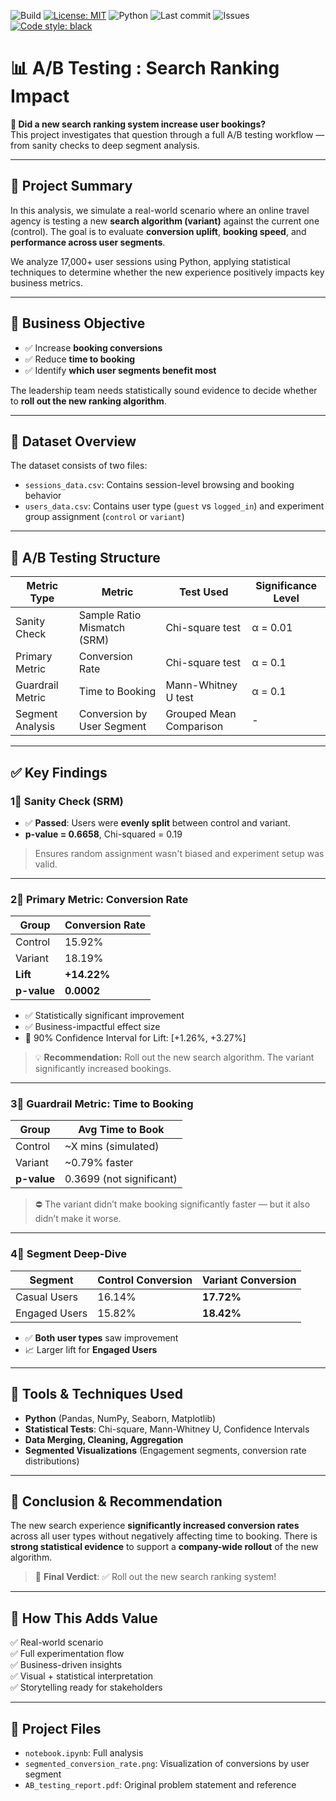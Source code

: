 ![Build](https://github.com/abs-hasan/ab-testing-search-ranking-impact/actions/workflows/ci.yml/badge.svg)
[![License: MIT](https://img.shields.io/badge/License-MIT-yellow.svg)](LICENSE)
![Python](https://img.shields.io/badge/python-3.10%20|%203.11-blue)
![Last commit](https://img.shields.io/github/last-commit/abs-hasan/ab-testing-search-ranking-impact)
![Issues](https://img.shields.io/github/issues/abs-hasan/ab-testing-search-ranking-impact)
[![Code style: black](https://img.shields.io/badge/code%20style-black-000000.svg)](https://github.com/psf/black)



# 📊 A/B Testing : Search Ranking Impact

**🚀 Did a new search ranking system increase user bookings?**  
This project investigates that question through a full A/B testing workflow — from sanity checks to deep segment analysis.

---

## 🧠 Project Summary

In this analysis, we simulate a real-world scenario where an online travel agency is testing a new **search algorithm (variant)** against the current one (control). The goal is to evaluate **conversion uplift**, **booking speed**, and **performance across user segments**.

We analyze 17,000+ user sessions using Python, applying statistical techniques to determine whether the new experience positively impacts key business metrics.

---

## 🎯 Business Objective

- ✅ Increase **booking conversions**
- ✅ Reduce **time to booking**
- ✅ Identify **which user segments benefit most**

The leadership team needs statistically sound evidence to decide whether to **roll out the new ranking algorithm**.

---

## 📁 Dataset Overview

The dataset consists of two files:

- `sessions_data.csv`: Contains session-level browsing and booking behavior
- `users_data.csv`: Contains user type (`guest` vs `logged_in`) and experiment group assignment (`control` or `variant`)

---

## 🧪 A/B Testing Structure

| Metric Type        | Metric                     | Test Used              | Significance Level |
|--------------------|----------------------------|------------------------|---------------------|
| Sanity Check       | Sample Ratio Mismatch (SRM)| Chi-square test        | α = 0.01            |
| Primary Metric     | Conversion Rate            | Chi-square test        | α = 0.1             |
| Guardrail Metric   | Time to Booking            | Mann-Whitney U test    | α = 0.1             |
| Segment Analysis   | Conversion by User Segment | Grouped Mean Comparison| -                   |

---

## ✅ Key Findings

### 1⃣ Sanity Check (SRM)
- ✅ **Passed**: Users were **evenly split** between control and variant.
- **p-value = 0.6658**, Chi-squared = 0.19

> Ensures random assignment wasn't biased and experiment setup was valid.

---

### 2⃣ Primary Metric: Conversion Rate

| Group     | Conversion Rate |
|-----------|------------------|
| Control   | 15.92%           |
| Variant   | 18.19%           |
| **Lift**  | **+14.22%**      |
| **p-value** | **0.0002**     |

- ✅ Statistically significant improvement
- ✅ Business-impactful effect size
- 🧬 90% Confidence Interval for Lift: [+1.26%, +3.27%]

> 💡 **Recommendation:** Roll out the new search algorithm. The variant significantly increased bookings.

---

### 3⃣ Guardrail Metric: Time to Booking

| Group     | Avg Time to Book |
|-----------|------------------|
| Control   | ~X mins (simulated) |
| Variant   | ~0.79% faster     |
| **p-value** | 0.3699 (not significant) |

> ⛔ The variant didn’t make booking significantly faster — but it also didn’t make it worse.

---

### 4⃣ Segment Deep-Dive

| Segment        | Control Conversion | Variant Conversion |
|----------------|--------------------|---------------------|
| Casual Users   | 16.14%             | **17.72%**          |
| Engaged Users  | 15.82%             | **18.42%**          |

- ✅ **Both user types** saw improvement
- 📈 Larger lift for **Engaged Users**

---

## 💠 Tools & Techniques Used

- **Python** (Pandas, NumPy, Seaborn, Matplotlib)
- **Statistical Tests**: Chi-square, Mann-Whitney U, Confidence Intervals
- **Data Merging, Cleaning, Aggregation**
- **Segmented Visualizations** (Engagement segments, conversion rate distributions)

---

## 🧾 Conclusion & Recommendation

The new search experience **significantly increased conversion rates** across all user types without negatively affecting time to booking. There is **strong statistical evidence** to support a **company-wide rollout** of the new algorithm.

> 📢 **Final Verdict**: ✅ Roll out the new search ranking system!

---

## 📌 How This Adds Value

✅ Real-world scenario  
✅ Full experimentation flow  
✅ Business-driven insights  
✅ Visual + statistical interpretation  
✅ Storytelling ready for stakeholders

---

## 📂 Project Files

- `notebook.ipynb`: Full analysis
- `segmented_conversion_rate.png`: Visualization of conversions by user segment
- `AB_testing_report.pdf`: Original problem statement and reference

